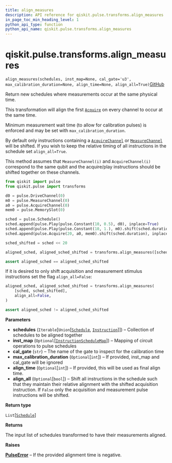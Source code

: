 ```yaml
---
title: align_measures
description: API reference for qiskit.pulse.transforms.align_measures
in_page_toc_min_heading_level: 1
python_api_type: function
python_api_name: qiskit.pulse.transforms.align_measures
---
```


# qiskit.pulse.transforms.align\_measures

<span id="qiskit.pulse.transforms.align_measures" />

`align_measures(schedules, inst_map=None, cal_gate='u3', max_calibration_duration=None, align_time=None, align_all=True)`[GitHub](https://github.com/qiskit/qiskit/tree/stable/0.20/qiskit/pulse/transforms/canonicalization.py "view source code")

Return new schedules where measurements occur at the same physical time.

This transformation will align the first [`Acquire`](qiskit.pulse.instructions.Acquire "qiskit.pulse.instructions.Acquire") on every channel to occur at the same time.

Minimum measurement wait time (to allow for calibration pulses) is enforced and may be set with `max_calibration_duration`.

By default only instructions containing a [`AcquireChannel`](qiskit.pulse.channels.AcquireChannel "qiskit.pulse.channels.AcquireChannel") or [`MeasureChannel`](qiskit.pulse.channels.MeasureChannel "qiskit.pulse.channels.MeasureChannel") will be shifted. If you wish to keep the relative timing of all instructions in the schedule set `align_all=True`.

This method assumes that `MeasureChannel(i)` and `AcquireChannel(i)` correspond to the same qubit and the acquire/play instructions should be shifted together on these channels.

```python
from qiskit import pulse
from qiskit.pulse import transforms

d0 = pulse.DriveChannel(0)
m0 = pulse.MeasureChannel(0)
a0 = pulse.AcquireChannel(0)
mem0 = pulse.MemorySlot(0)

sched = pulse.Schedule()
sched.append(pulse.Play(pulse.Constant(10, 0.5), d0), inplace=True)
sched.append(pulse.Play(pulse.Constant(10, 1.), m0).shift(sched.duration), inplace=True)
sched.append(pulse.Acquire(20, a0, mem0).shift(sched.duration), inplace=True)

sched_shifted = sched << 20

aligned_sched, aligned_sched_shifted = transforms.align_measures([sched, sched_shifted])

assert aligned_sched == aligned_sched_shifted
```

If it is desired to only shift acquisition and measurement stimulus instructions set the flag `align_all=False`:

```python
aligned_sched, aligned_sched_shifted = transforms.align_measures(
    [sched, sched_shifted],
    align_all=False,
)

assert aligned_sched != aligned_sched_shifted
```

**Parameters**

*   **schedules** (`Iterable`\[`Union`\[[`Schedule`](qiskit.pulse.Schedule "qiskit.pulse.schedule.Schedule"), [`Instruction`](pulse#qiskit.pulse.instructions.Instruction "qiskit.pulse.instructions.instruction.Instruction")]]) – Collection of schedules to be aligned together
*   **inst\_map** (`Optional`\[[`InstructionScheduleMap`](qiskit.pulse.InstructionScheduleMap "qiskit.pulse.instruction_schedule_map.InstructionScheduleMap")]) – Mapping of circuit operations to pulse schedules
*   **cal\_gate** (`str`) – The name of the gate to inspect for the calibration time
*   **max\_calibration\_duration** (`Optional`\[`int`]) – If provided, inst\_map and cal\_gate will be ignored
*   **align\_time** (`Optional`\[`int`]) – If provided, this will be used as final align time.
*   **align\_all** (`Optional`\[`bool`]) – Shift all instructions in the schedule such that they maintain their relative alignment with the shifted acquisition instruction. If `False` only the acquisition and measurement pulse instructions will be shifted.

**Return type**

`List`\[[`Schedule`](qiskit.pulse.Schedule "qiskit.pulse.schedule.Schedule")]

**Returns**

The input list of schedules transformed to have their measurements aligned.

**Raises**

[**PulseError**](pulse#qiskit.pulse.PulseError "qiskit.pulse.PulseError") – If the provided alignment time is negative.

